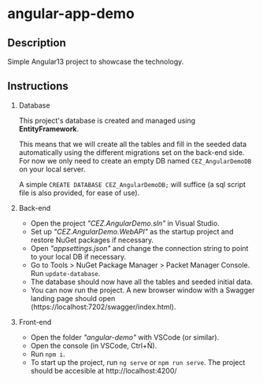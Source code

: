 # angular-app-demo

## Description

Simple Angular13 project to showcase the technology. 

## Instructions

 1. Database
    
    This project's database is created and managed using **EntityFramework**.
    
    This means that we will create all the tables and fill in the seeded data automatically using the different migrations set on the back-end side. For now we only need to create an empty DB named `CEZ_AngularDemoDB` on your local server.
    
    A simple `CREATE DATABASE CEZ_AngularDemoDB;` will suffice (a sql script file is also provided, for ease of use).
 3. Back-end
     - Open the project _"CEZ.AngularDemo.sln"_ in Visual Studio.
     - Set up _"CEZ.AngularDemo.WebAPI"_ as the startup project and restore NuGet packages if necessary.
     - Open _"appsettings.json"_ and change the connection string to point to your local DB if necessary.
     - Go to Tools > NuGet Package Manager > Packet Manager Console. Run `update-database`.
     - The database should now have all the tables and seeded initial data.
     - You can now run the project. A new browser window with a Swagger landing page should open (https://localhost:7202/swagger/index.html).
 4. Front-end
     - Open the folder _"angular-demo"_ with VSCode (or similar).
     - Open the console (in VSCode, Ctrl+Ñ).
     - Run `npm i`.
     - To start up the project, run `ng serve` or `npm run serve`. The project should be accesible at http://localhost:4200/

